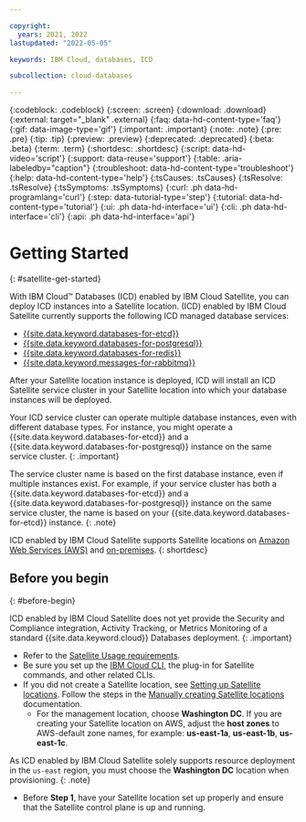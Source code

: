 ```yaml
---

copyright:
  years: 2021, 2022
lastupdated: "2022-05-05"

keywords: IBM Cloud, databases, ICD

subcollection: cloud-databases

---
```


{:codeblock: .codeblock}
{:screen: .screen}
{:download: .download}
{:external: target="_blank" .external}
{:faq: data-hd-content-type='faq'}
{:gif: data-image-type='gif'}
{:important: .important}
{:note: .note}
{:pre: .pre}
{:tip: .tip}
{:preview: .preview}
{:deprecated: .deprecated}
{:beta: .beta}
{:term: .term}
{:shortdesc: .shortdesc}
{:script: data-hd-video='script'}
{:support: data-reuse='support'}
{:table: .aria-labeledby="caption"}
{:troubleshoot: data-hd-content-type='troubleshoot'}
{:help: data-hd-content-type='help'}
{:tsCauses: .tsCauses}
{:tsResolve: .tsResolve}
{:tsSymptoms: .tsSymptoms}
{:curl: .ph data-hd-programlang='curl'}
{:step: data-tutorial-type='step'}
{:tutorial: data-hd-content-type='tutorial'}
{:ui: .ph data-hd-interface='ui'}
{:cli: .ph data-hd-interface='cli'}
{:api: .ph data-hd-interface='api'}

# Getting Started
{: #satellite-get-started}

With IBM Cloud™ Databases (ICD) enabled by IBM Cloud Satellite, you can deploy ICD instances into a Satellite location. (ICD) enabled by IBM Cloud Satellite currently supports the following ICD managed database services:
- [{{site.data.keyword.databases-for-etcd}}](/docs/databases-for-etcd)
- [{{site.data.keyword.databases-for-postgresql}}](/docs/databases-for-postgresql)
- [{{site.data.keyword.databases-for-redis}}](/docs/databases-for-redis)
- [{{site.data.keyword.messages-for-rabbitmq}}](/docs/messages-for-rabbitmq)

 After your Satellite location instance is deployed, ICD will install an ICD Satellite service cluster in your Satellite location into which your database instances will be deployed. 

 Your ICD service cluster can operate multiple database instances, even with different database types. For instance, you might operate a {{site.data.keyword.databases-for-etcd}} and a {{site.data.keyword.databases-for-postgresql}} instance on the same service cluster. 
 {: .important}

The service cluster name is based on the first database instance, even if multiple instances exist. For example, if your service cluster has both a {{site.data.keyword.databases-for-etcd}} and a {{site.data.keyword.databases-for-postgresql}} instance on the same service cluster, the name is based on your {{site.data.keyword.databases-for-etcd}} instance.
{: .note}

ICD enabled by IBM Cloud Satellite supports Satellite locations on [Amazon Web Services (AWS)](/docs/satellite?topic=satellite-aws) and [on-premises](/docs/cloud-databases?topic=cloud-databases-satellite-on-prem). 
{: shortdesc}

## Before you begin
{: #before-begin}

ICD enabled by IBM Cloud Satellite does not yet provide the Security and Compliance integration, Activity Tracking, or Metrics Monitoring of a standard {{site.data.keyword.cloud}} Databases deployment.
{: .important}

- Refer to the [Satellite Usage requirements](/docs/satellite?topic=satellite-requirements).
- Be sure you set up the [IBM Cloud CLI](/docs/satellite?topic=satellite-setup-cli), the plug-in for Satellite commands, and other related CLIs.
- If you did not create a Satellite location, see [Setting up Satellite locations](/docs/satellite?topic=satellite-locations). Follow the steps in the [Manually creating Satellite locations](/docs/satellite?topic=satellite-locations#location-create) documentation.
    - For the management location, choose **Washington DC**. If you are creating your Satellite location on AWS, adjust the **host zones** to AWS-default zone names, for example: **us-east-1a**, **us-east-1b**, **us-east-1c**.

As ICD enabled by IBM Cloud Satellite solely supports resource deployment in the `us-east` region, you must choose the **Washington DC** location when provisioning. 
{: .note}

- Before **Step 1**, have your Satellite location set up properly and ensure that the Satellite control plane is up and running.

